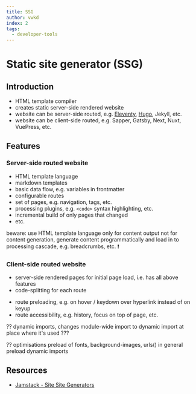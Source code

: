 ```yaml
---
title: SSG
author: vwkd
index: 2
tags:
  - developer-tools
---
```

# Static site generator (SSG)

<!-- ToDo: finish -->



## Introduction

- HTML template compiler
- creates static server-side rendered website
- website can be server-side routed, e.g. [Eleventy](https://www.11ty.dev/), [Hugo](https://gohugo.io/), Jekyll, etc.
- website can be client-side routed, e.g. Sapper, Gatsby, Next, Nuxt, VuePress, etc.



## Features

### Server-side routed website

- HTML template language
- markdown templates
- basic data flow, e.g. variables in frontmatter
- configurable routes
- set of pages, e.g. navigation, tags, etc.
- processing plugins, e.g. `<code>` syntax highlighting, etc.
- incremental build of only pages that changed
- etc.

beware: use HTML template language only for content output not for content generation, generate content programmatically and load in to processing cascade, e.g. breadcrumbs, etc. ❗️

### Client-side routed website

- server-side rendered pages for initial page load, i.e. has all above features
- code-splitting for each route
<!-- vvv basically a client-side router -->
- route preloading, e.g. on hover / keydown over hyperlink instead of on keyup
- route accessibility, e.g. history, focus on top of page, etc.
<!-- ^^^ -->

?? dynamic imports, changes module-wide import to dynamic import at place where it's used ???

?? optimisations
  preload of fonts, background-images, urls() in general
  preload dynamic imports



## Resources

- [Jamstack - Site Site Generators](https://jamstack.org/generators/)